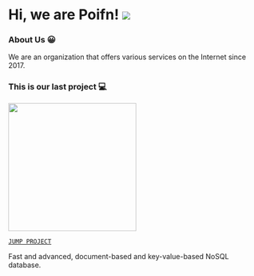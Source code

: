 # Hi, we are Poifn! <img src="https://komarev.com/ghpvc/?username=poifn&label=Page%20Views"/>

### About Us 😀

We are an organization that offers various services on the Internet since 2017.

### This is our last project 💻

<img src="https://i.ibb.co/mbJC8yX/unknown.png" width="256px"/>

[`JUMP PROJECT`](https://npmjs.com/package/peakdb)

Fast and advanced, document-based and key-value-based NoSQL database.

